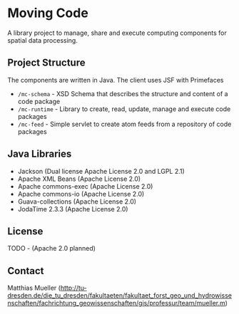 # Moving Code
A library project to manage, share and execute computing components for spatial data processing.

## Project Structure

The components are written in Java. The client uses JSF with Primefaces

* ``/mc-schema`` - XSD Schema that describes the structure and content of a code package
* ``/mc-runtime`` - Library to create, read, update, manage and execute code packages
* ``/mc-feed`` - Simple servlet to create atom feeds from a repository of code packages

## Java Libraries

* Jackson (Dual license Apache License 2.0 and LGPL 2.1)
* Apache XML Beans (Apache License 2.0)
* Apache commons-exec (Apache License 2.0)
* Apache commons-io (Apache License 2.0)
* Guava-collections (Apache License 2.0)
* JodaTime 2.3.3 (Apache License 2.0)

## License

TODO - (Apache 2.0 planned)

## Contact

Matthias Mueller
(http://tu-dresden.de/die_tu_dresden/fakultaeten/fakultaet_forst_geo_und_hydrowissenschaften/fachrichtung_geowissenschaften/gis/professur/team/mueller.m)
